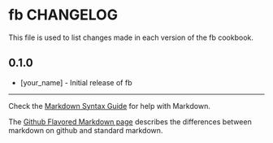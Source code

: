 # fb CHANGELOG

This file is used to list changes made in each version of the fb cookbook.

## 0.1.0
- [your_name] - Initial release of fb

- - -
Check the [Markdown Syntax Guide](http://daringfireball.net/projects/markdown/syntax) for help with Markdown.

The [Github Flavored Markdown page](http://github.github.com/github-flavored-markdown/) describes the differences between markdown on github and standard markdown.
